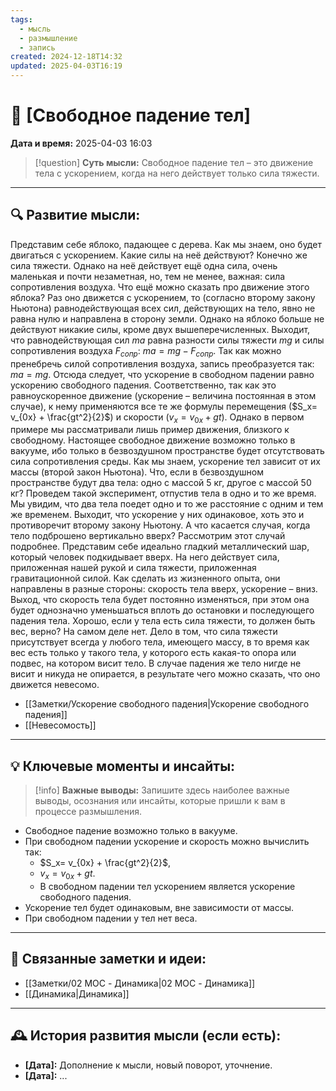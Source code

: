 ```yaml
---
tags:
  - мысль
  - размышление
  - запись
created: 2024-12-18T14:32
updated: 2025-04-03T16:19
---
```


# 💭  [Свободное падение тел]

**Дата и время:** 2025-04-03 16:03

> [!question] **Суть мысли:**
> Свободное падение тел – это движение тела с ускорением, когда на него действует только сила тяжести.

---

## 🔍 Развитие мысли:

Представим себе яблоко, падающее с дерева. Как мы знаем, оно будет двигаться с ускорением. Какие силы на неё действуют? Конечно же сила тяжести. Однако на неё действует ещё одна сила, очень маленькая и почти незаметная, но, тем не менее, важная: сила сопротивления воздуха. Что ещё можно сказать про движение этого яблока? Раз оно движется с ускорением, то (согласно второму закону Ньютона) равнодействующая всех сил, действующих на тело, явно не равна нулю и направлена в сторону земли. Однако на яблоко больше не действуют никакие силы, кроме двух вышеперечисленных. Выходит, что равнодействующая сил $ma$ равна разности силы тяжести $mg$ и силы сопротивления воздуха $F_{сопр}$: $ma=mg-F_{сопр}$. Так как можно пренебречь силой сопротивления воздуха, запись преобразуется так: $ma=mg$. Отсюда следует, что ускорение в свободном падении равно ускорению свободного падения. Соответственно, так как это равноускоренное движение (ускорение – величина постоянная в этом случае), к нему применяются все те же формулы перемещения ($S_x= v_{0x} + \frac{gt^2}{2}$) и скорости ($v_x=v_{0x} + gt$).
Однако в первом примере мы рассматривали лишь пример движения, близкого к свободному. Настоящее свободное движение возможно только в вакууме, ибо только в безвоздушном пространстве будет отсутствовать сила сопротивления среды.
Как мы знаем, ускорение тел зависит от их массы (второй закон Ньютона). Что, если в безвоздушном пространстве будут два тела: одно с массой 5 кг, другое с массой 50 кг? Проведем такой эксперимент, отпустив тела в одно и то же время. Мы увидим, что два тела поедет одно и то же расстояние с одним и тем же временем. Выходит, что ускорение у них одинаковое, хоть это и противоречит второму закону Ньютону.
А что касается случая, когда тело подброшено вертикально вверх? Рассмотрим этот случай подробнее. 
Представим себе идеально гладкий металлический шар, который человек подкидывает вверх. На него действует сила, приложенная нашей рукой и сила тяжести, приложенная гравитационной силой. Как сделать из жизненного опыта, они направлены в разные стороны: скорость тела вверх, ускорение – вниз. Выход, что скорость тела будет постоянно изменяться, при этом она будет однозначно уменьшаться вплоть до остановки и последующего падения тела. 
Хорошо, если у тела есть сила тяжести, то должен быть вес, верно? На самом деле нет. Дело в том, что сила тяжести присутствует всегда у любого тела, имеющего массу, в то время как вес есть только у такого тела, у которого есть какая-то опора или подвес, на котором висит тело. В случае падения же тело нигде не висит и никуда не опирается, в результате чего можно сказать, что оно движется невесомо. 

- [[Заметки/Ускорение свободного падения|Ускорение свободного падения]]
- [[Невесомость]]

---

## 💡 Ключевые моменты и инсайты:

> [!info] **Важные выводы:**
> Запишите здесь наиболее важные выводы, осознания или инсайты, которые пришли к вам в процессе размышления.

- Свободное падение возможно только в вакууме.
- При свободном падении ускорение и скорость можно вычислить так:
	- $S_x= v_{0x} + \frac{gt^2}{2}$,
	- $v_x=v_{0x} + gt$.
	- В свободном падении тел ускорением является ускорение свободного падения.
- Ускорение тел будет одинаковым, вне зависимости от массы.
- При свободном падении у тел нет веса. 

---

## 🔄 Связанные заметки и идеи:

- [[Заметки/02 MOC - Динамика|02 MOC - Динамика]]
- [[Динамика|Динамика]]

---

## 🕰️ История развития мысли (если есть):

* **[Дата]:**  Дополнение к мысли, новый поворот, уточнение.
* **[Дата]:**  ...
